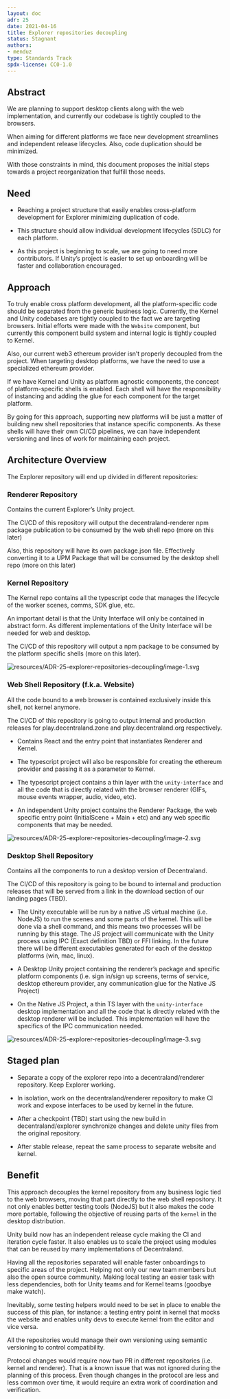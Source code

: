 ```yaml
---
layout: doc
adr: 25
date: 2021-04-16
title: Explorer repositories decoupling
status: Stagnant
authors:
- menduz
type: Standards Track
spdx-license: CC0-1.0
---
```


## Abstract

We are planning to support desktop clients along with the web implementation, and currently our codebase is tightly coupled to the browsers.

When aiming for different platforms we face new development streamlines and independent release lifecycles. Also, code duplication should be minimized. 

With those constraints in mind, this document proposes the initial steps towards a project reorganization that fulfill those needs. 

## Need

* Reaching a project structure that easily enables cross-platform development for Explorer minimizing duplication of code.


* This structure should allow individual development lifecycles (SDLC) for each platform.


* As this project is beginning to scale, we are going to need more contributors. If Unity’s project is easier to set up onboarding will be faster and collaboration encouraged. 

## Approach

To truly enable cross platform development, all the platform-specific code should be separated from the generic business logic. Currently, the Kernel and Unity codebases are tightly coupled to the fact we are targeting browsers. Initial efforts were made with the `Website` component, but currently this component build system and internal logic is tightly coupled to Kernel.

Also, our current web3 ethereum provider isn’t properly decoupled from the project. When targeting desktop platforms, we have the need to use a specialized ethereum provider.

If we have Kernel and Unity as platform agnostic components, the concept of platform-specific shells is enabled. Each shell will have the responsibility of instancing and adding the glue for each component for the target platform.

By going for this approach, supporting new platforms will be just a matter of building new shell repositories that instance specific components. As these shells will have their own CI/CD pipelines, we can have independent versioning and lines of work for maintaining each project. 

## Architecture Overview

The Explorer repository will end up divided in different repositories:

### Renderer Repository

Contains the current Explorer’s Unity project.

The CI/CD of this repository will output the decentraland-renderer npm package publication to be consumed by the web shell repo (more on this later)

Also, this repository will have its own package.json file. Effectively converting it to a UPM Package that will be consumed by the desktop shell repo (more on this later)

### Kernel Repository

The Kernel repo contains all the typescript code that manages the lifecycle of the worker scenes, comms, SDK glue, etc. 

An important detail is that the Unity Interface will only be contained in abstract form. As different implementations of the Unity Interface will be needed for web and desktop.

The CI/CD of this repository will output a npm package to be consumed by the platform specific shells (more on this later).

![resources/ADR-25-explorer-repositories-decoupling/image-1.svg](resources/ADR-25-explorer-repositories-decoupling/image-1.svg)

### Web Shell Repository (f.k.a. Website)

All the code bound to a web browser is contained exclusively inside this shell, not kernel anymore.

The CI/CD of this repository is going to output internal and production releases for play.decentraland.zone and play.decentraland.org respectively.

* Contains React and the entry point that instantiates Renderer and Kernel. 

* The typescript project will also be responsible for creating the ethereum provider and passing it as a parameter to Kernel.

* The typescript project contains a thin layer with the `unity-interface` and all the code that is directly related with the browser renderer (GIFs, mouse events wrapper, audio, video, etc).

* An independent Unity project contains the Renderer Package, the web specific entry point (InitialScene + Main + etc) and any web specific components that may be needed.

![resources/ADR-25-explorer-repositories-decoupling/image-2.svg](resources/ADR-25-explorer-repositories-decoupling/image-2.svg)

### Desktop Shell Repository

Contains all the components to run a desktop version of Decentraland. 

The CI/CD of this repository is going to be bound to internal and production releases that will be served from a link in the download section of our landing pages (TBD).

* The Unity executable will be run by a native JS virtual machine (i.e. NodeJS) to run the scenes and some parts of the kernel. This will be done via a shell command, and this means two processes will be running by this stage. The JS project will communicate with the Unity process using IPC (Exact definition TBD) or FFI linking. In the future there will be different executables generated for each of the desktop platforms (win, mac, linux).

* A Desktop Unity project containing the renderer’s package and specific platform components (i.e. sign in/sign up screens, terms of service, desktop ethereum provider, any communication glue for the Native JS Project)

* On the Native JS Project, a thin TS layer with the `unity-interface` desktop implementation and all the code that is directly related with the desktop renderer will be included. This implementation will have the specifics of the IPC communication needed.

![resources/ADR-25-explorer-repositories-decoupling/image-3.svg](resources/ADR-25-explorer-repositories-decoupling/image-3.svg)

## Staged plan

* Separate a copy of the explorer repo into a decentraland/renderer repository. Keep Explorer working.

* In isolation, work on the decentraland/renderer repository to make CI work and expose interfaces to be used by kernel in the future.

* After a checkpoint (TBD) start using the new build in decentraland/explorer synchronize changes and delete unity files from the original repository.

* After stable release, repeat the same process to separate website and kernel.


## Benefit

This approach decouples the kernel repository from any business logic tied to the web browsers, moving that part directly to the web shell  repository. It not only enables better testing tools (NodeJS) but it also makes the code more portable, following the objective of reusing parts of the `kernel` in the desktop distribution.

Unity build now has an independent release cycle making the CI and iteration cycle faster. It also enables us to scale the project using modules that can be reused by many implementations of Decentraland. 

Having all the repositories separated will enable faster onboardings to specific areas of the project. Helping not only our new team members but also the open source community. Making local testing an easier task with less dependencies, both for Unity teams and for Kernel teams (goodbye make watch).

Inevitably, some testing helpers would need to be set in place to enable the success of this plan, for instance: a testing entry point in kernel that mocks the website and enables unity devs to execute kernel from the editor and vice versa.

All the repositories would manage their own versioning using semantic versioning to control compatibility.

Protocol changes would require now two PR in different repositories (i.e. kernel and renderer). That is a known issue that was not ignored during the planning of this process. Even though changes in the protocol are less and less common over time, it would require an extra work of coordination and verification.
